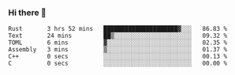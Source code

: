 ### Hi there 👋

<!--
**berkus/berkus** is a ✨ _special_ ✨ repository because its `README.md` (this file) appears on your GitHub profile.

Here are some ideas to get you started:

- 🔭 I’m currently working on ...
- 🌱 I’m currently learning ...
- 👯 I’m looking to collaborate on ...
- 🤔 I’m looking for help with ...
- 💬 Ask me about ...
- 📫 How to reach me: ...
- 😄 Pronouns: ...
- ⚡ Fun fact: ...
-->

<!--START_SECTION:waka-->

```text
Rust       3 hrs 52 mins   █████████████████████▓░░░   86.83 %
Text       24 mins         ██▒░░░░░░░░░░░░░░░░░░░░░░   09.32 %
TOML       6 mins          ▓░░░░░░░░░░░░░░░░░░░░░░░░   02.35 %
Assembly   3 mins          ▒░░░░░░░░░░░░░░░░░░░░░░░░   01.37 %
C++        0 secs          ░░░░░░░░░░░░░░░░░░░░░░░░░   00.13 %
C          0 secs          ░░░░░░░░░░░░░░░░░░░░░░░░░   00.00 %
```

<!--END_SECTION:waka-->

